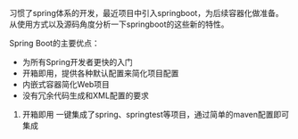 习惯了spring体系的开发，最近项目中引入springboot，为后续容器化做准备。从使用方式以及源码角度分析一下springboot的这些新的特性。

Spring Boot的主要优点：
* 为所有Spring开发者更快的入门
* 开箱即用，提供各种默认配置来简化项目配置
* 内嵌式容器简化Web项目
* 没有冗余代码生成和XML配置的要求

1. 开箱即用
一键集成了spring、springtest等项目，通过简单的maven配置即可集成

